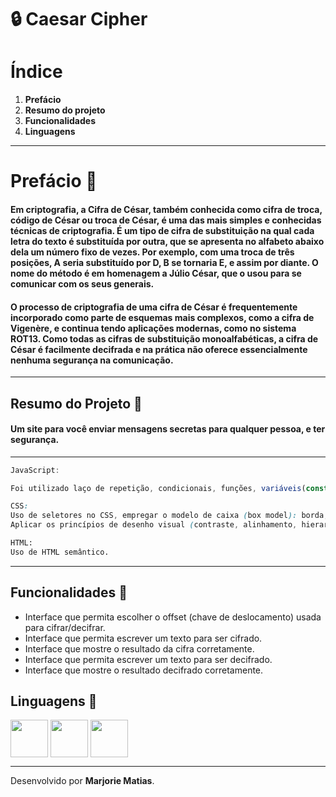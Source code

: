 # **:lock: Caesar Cipher**

# **Índice**

1. **Prefácio**
2. **Resumo do projeto**
3. **Funcionalidades**
4. **Linguagens**

---

# Prefácio :scroll: #

#### Em criptografia, a Cifra de César, também conhecida como cifra de troca, código de César ou troca de César, é uma das mais simples e conhecidas técnicas de criptografia. É um tipo de cifra de substituição na qual cada letra do texto é substituída por outra, que se apresenta no alfabeto abaixo dela um número fixo de vezes. Por exemplo, com uma troca de três posições, A seria substituído por D, B se tornaria E, e assim por diante. O nome do método é em homenagem a Júlio César, que o usou para se comunicar com os seus generais.

#### O processo de criptografia de uma cifra de César é frequentemente incorporado como parte de esquemas mais complexos, como a cifra de Vigenère, e continua tendo aplicações modernas, como no sistema ROT13. Como todas as cifras de substituição monoalfabéticas, a cifra de César é facilmente decifrada e na prática não oferece essencialmente nenhuma segurança na comunicação.

---

## **Resumo do Projeto :page_facing_up:**

#### Um site para você enviar mensagens secretas para qualquer pessoa, e ter segurança.

---

~~~javascript
JavaScript:

Foi utilizado laço de repetição, condicionais, funções, variáveis(const e let). Uso de identificadores descritivos (Nomenclatura | Semântica).
~~~

~~~CSS
CSS:
Uso de seletores no CSS, empregar o modelo de caixa (box model): borda, margem, preenchimento.
Aplicar os princípios de desenho visual (contraste, alinhamento, hierarquia).
~~~

~~~html
HTML:
Uso de HTML semântico.
~~~

---

## **Funcionalidades :hammer:** #

 * Interface que permita escolher o offset (chave de deslocamento) usada para cifrar/decifrar.
 * Interface que permita escrever um texto para ser cifrado.
 * Interface que mostre o resultado da cifra corretamente.
 * Interface que permita escrever um texto para ser decifrado.
 * Interface que mostre o resultado decifrado corretamente.

## **Linguagens :speech_balloon:**

<div>
    <img src="https://cdn.jsdelivr.net/gh/devicons/devicon/icons/javascript/javascript-original.svg" align="center" heigth="50" width="60"/>
    <img src="https://cdn.jsdelivr.net/gh/devicons/devicon/icons/html5/html5-original-wordmark.svg" align="center" heigth="50" width="60"/>
    <img src="https://cdn.jsdelivr.net/gh/devicons/devicon/icons/css3/css3-original-wordmark.svg" align="center" heigth="50" width="60"/>
<div>

---

Desenvolvido por **Marjorie Matias**. 